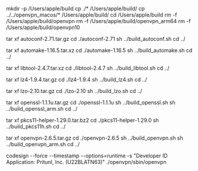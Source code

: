 mkdir -p /Users/apple/build
cp ./* /Users/apple/build/
cp ../../openvpn_macos/* /Users/apple/build/
cd /Users/apple/build
rm -f /Users/apple/build/openvpn
rm -f /Users/apple/build/openvpn_arm64
rm -f /Users/apple/build/openvpn10

tar xf autoconf-2.71.tar.gz
cd ./autoconf-2.71
sh ../build_autoconf.sh
cd ../

tar xf automake-1.16.5.tar.xz
cd ./automake-1.16.5
sh ../build_automake.sh
cd ../

tar xf libtool-2.4.7.tar.xz
cd ./libtool-2.4.7
sh ../build_libtool.sh
cd ../



tar xf lz4-1.9.4.tar.gz
cd ./lz4-1.9.4
sh ../build_lz4.sh
cd ../

tar xf lzo-2.10.tar.gz
cd ./lzo-2.10
sh ../build_lzo.sh
cd ../

tar xf openssl-1.1.1u.tar.gz
cd ./openssl-1.1.1u
sh ../build_openssl.sh
sh ../build_openssl_arm.sh
cd ../

tar xf pkcs11-helper-1.29.0.tar.bz2
cd ./pkcs11-helper-1.29.0
sh ../build_pkcs11h.sh
cd ../

tar xf openvpn-2.6.5.tar.gz
cd ./openvpn-2.6.5
sh ../build_openvpn.sh
sh ../build_openvpn_arm.sh
cd ../


codesign --force --timestamp --options=runtime -s "Developer ID Application: Pritunl, Inc. (U22BLATN63)" ./openvpn/sbin/openvpn
